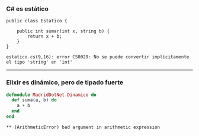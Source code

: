 ### C# es estático


```chsarp
public class Estatico {  

    public int sumar(int x, string b) {
        return x + b;
    }
}
```

```
estatico.cs(9,16): error CS0029: No se puede convertir implícitamente el tipo 'string' en 'int'
```
---


### Elixir es dinámico, pero de tipado fuerte

```elixir
defmodule MadridDotNet.Dinamico do
  def suma(a, b) do
    a + b
  end
end
```

```
** (ArithmeticError) bad argument in arithmetic expression
```

